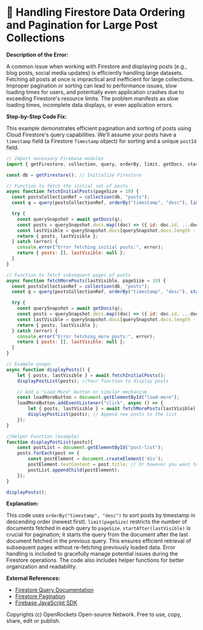 # 🐞 Handling Firestore Data Ordering and Pagination for Large Post Collections


**Description of the Error:**

A common issue when working with Firestore and displaying posts (e.g., blog posts, social media updates) is efficiently handling large datasets.  Fetching all posts at once is impractical and inefficient for large collections.  Improper pagination or sorting can lead to performance issues, slow loading times for users, and potentially even application crashes due to exceeding Firestore's resource limits.  The problem manifests as slow loading times, incomplete data displays, or even application errors.

**Step-by-Step Code Fix:**

This example demonstrates efficient pagination and sorting of posts using Cloud Firestore's query capabilities.  We'll assume your posts have a `timestamp` field (a Firestore `Timestamp` object) for sorting and a unique `postId` field.

```javascript
// Import necessary Firebase modules
import { getFirestore, collection, query, orderBy, limit, getDocs, startAfter, doc, getDoc } from "firebase/firestore";

const db = getFirestore(); // Initialize Firestore

// Function to fetch the initial set of posts
async function fetchInitialPosts(pageSize = 10) {
  const postsCollectionRef = collection(db, "posts");
  const q = query(postsCollectionRef, orderBy("timestamp", "desc"), limit(pageSize)); // Order by timestamp descending, limit to pageSize

  try {
    const querySnapshot = await getDocs(q);
    const posts = querySnapshot.docs.map((doc) => ({ id: doc.id, ...doc.data() }));
    const lastVisible = querySnapshot.docs[querySnapshot.docs.length - 1]; //Store the last document
    return { posts, lastVisible };
  } catch (error) {
    console.error("Error fetching initial posts:", error);
    return { posts: [], lastVisible: null };
  }
}

// Function to fetch subsequent pages of posts
async function fetchMorePosts(lastVisible, pageSize = 10) {
  const postsCollectionRef = collection(db, "posts");
  const q = query(postsCollectionRef, orderBy("timestamp", "desc"), startAfter(lastVisible), limit(pageSize));

  try {
    const querySnapshot = await getDocs(q);
    const posts = querySnapshot.docs.map((doc) => ({ id: doc.id, ...doc.data() }));
    const lastVisible = querySnapshot.docs[querySnapshot.docs.length - 1];
    return { posts, lastVisible };
  } catch (error) {
    console.error("Error fetching more posts:", error);
    return { posts: [], lastVisible: null };
  }
}

// Example usage:
async function displayPosts() {
    let { posts, lastVisible } = await fetchInitialPosts();
    displayPostList(posts); //Your function to display posts

    // Add a "Load More" button or similar mechanism
    const loadMoreButton = document.getElementById("load-more");
    loadMoreButton.addEventListener("click", async () => {
        let { posts, lastVisible } = await fetchMorePosts(lastVisible);
        displayPostList(posts); // Append new posts to the list
    });
}

//Helper Function (example)
function displayPostList(posts){
    const postList = document.getElementById("post-list");
    posts.forEach(post => {
        const postElement = document.createElement('div');
        postElement.textContent = post.title; // Or however you want to display posts
        postList.appendChild(postElement);
    });
}

displayPosts();

```


**Explanation:**

This code uses `orderBy("timestamp", "desc")` to sort posts by timestamp in descending order (newest first). `limit(pageSize)` restricts the number of documents fetched in each query to `pageSize`. `startAfter(lastVisible)` is crucial for pagination; it starts the query from the document after the last document fetched in the previous query.  This ensures efficient retrieval of subsequent pages without re-fetching previously loaded data.  Error handling is included to gracefully manage potential issues during the Firestore operations. The code also includes helper functions for better organization and readability.


**External References:**

* [Firestore Query Documentation](https://firebase.google.com/docs/firestore/query-data/queries)
* [Firestore Pagination](https://firebase.google.com/docs/firestore/query-data/limit-data#pagination)
* [Firebase JavaScript SDK](https://firebase.google.com/docs/web/setup)


Copyrights (c) OpenRockets Open-source Network. Free to use, copy, share, edit or publish.

